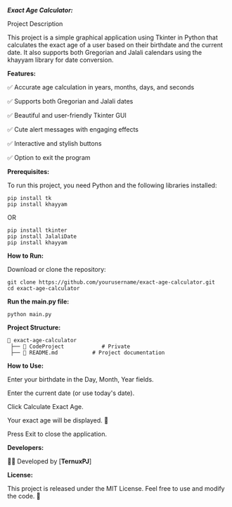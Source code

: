 ******_Exact Age Calculator:_******

Project Description

This project is a simple graphical application using Tkinter in Python that calculates the exact age of a user based on their birthdate and the current date. It also supports both Gregorian and Jalali calendars using the khayyam library for date conversion.

**Features:**

✅ Accurate age calculation in years, months, days, and seconds


✅ Supports both Gregorian and Jalali dates


✅ Beautiful and user-friendly Tkinter GUI


✅ Cute alert messages with engaging effects


✅ Interactive and stylish buttons


✅ Option to exit the program



**Prerequisites:**

To run this project, you need Python and the following libraries installed:
```
pip install tk
pip install khayyam
```
OR
```
pip install tkinter
pip install JalaliDate
pip install khayyam
```
**How to Run:**

Download or clone the repository:
```
git clone https://github.com/yourusername/exact-age-calculator.git
cd exact-age-calculator
```

**Run the main.py file:**


`
python main.py
`



**Project Structure:**
```
📂 exact-age-calculator
 ├── 📄 CodeProject            # Private
 ├── 📄 README.md           # Project documentation
```
**How to Use:**

Enter your birthdate in the Day, Month, Year fields.

Enter the current date (or use today's date).

Click Calculate Exact Age.

Your exact age will be displayed. 🎉

Press Exit to close the application.

**Developers:**

👨‍💻 Developed by [**TernuxPJ**]

**License:**

This project is released under the MIT License. Feel free to use and modify the code. 🚀
